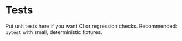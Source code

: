 # Tests

Put unit tests here if you want CI or regression checks. Recommended: `pytest` with small, deterministic fixtures.
